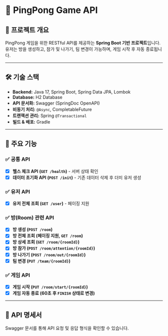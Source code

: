 # 🏓 PingPong Game API

## 📌 프로젝트 개요
PingPong 게임을 위한 RESTful API를 제공하는 **Spring Boot 기반 프로젝트**입니다.  
유저는 방을 생성하고, 참가 및 나가기, 팀 변경이 가능하며, 게임 시작 후 자동 종료됩니다.

---

## 🛠️ 기술 스택
- **Backend:** Java 17, Spring Boot, Spring Data JPA, Lombok  
- **Database:** H2 Database  
- **API 문서화:** Swagger (SpringDoc OpenAPI)  
- **비동기 처리:** `@Async`, CompletableFuture  
- **트랜잭션 관리:** Spring `@Transactional`  
- **빌드 & 배포:** Gradle  

---

## 🚀 주요 기능  

### ✅ **공통 API**
- [x] **헬스 체크 API (`GET /health`)** - 서버 상태 확인  
- [x] **데이터 초기화 API (`POST /init`)** - 기존 데이터 삭제 후 더미 유저 생성  

### ✅ **유저 API**
- [x] **유저 전체 조회 (`GET /user`)** - 페이징 지원  

### ✅ **방(Room) 관련 API**
- [x] **방 생성 (`POST /room`)**  
- [x] **방 전체 조회 (페이징 지원, `GET /room`)**  
- [x] **방 상세 조회 (`GET /room/{roomId}`)**  
- [x] **방 참가 (`POST /room/attention/{roomId}`)**  
- [x] **방 나가기 (`POST /room/out/{roomId}`)**  
- [x] **팀 변경 (`PUT /team/{roomId}`)**  

### ✅ **게임 API**
- [x] **게임 시작 (`PUT /room/start/{roomId}`)**  
- [x] **게임 자동 종료 (60초 후 `FINISH` 상태로 변경)**  

---

## 📖 API 명세서  
Swagger 문서를 통해 API 요청 및 응답 형식을 확인할 수 있습니다.  

